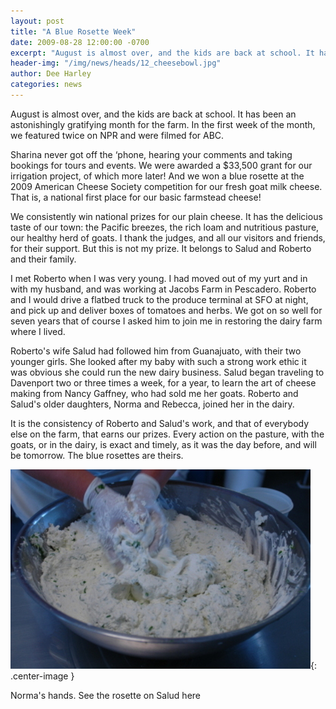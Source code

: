```yaml
---
layout: post
title: "A Blue Rosette Week"
date: 2009-08-28 12:00:00 -0700
excerpt: "August is almost over, and the kids are back at school. It has been an astonishingly gratifying month ..."
header-img: "/img/news/heads/12_cheesebowl.jpg"
author: Dee Harley
categories: news
---
```

August is almost over, and the kids are back at school. It has been an
astonishingly gratifying month for the farm. In the first week of the
month, we featured twice on NPR and were filmed for ABC.

Sharina never got off the ‘phone, hearing your comments and taking
bookings for tours and events. We were awarded a $33,500 grant for our
irrigation project, of which more later! And we won a blue rosette at
the 2009 American Cheese Society competition for our fresh goat milk
cheese. That is, a national first place for our basic farmstead
cheese!

We consistently win national prizes for our plain cheese. It has the
delicious taste of our town: the Pacific breezes, the rich loam and
nutritious pasture, our healthy herd of goats. I thank the judges, and
all our visitors and friends, for their support. But this is not my
prize. It belongs to Salud and Roberto and their family.

I met Roberto when I was very young. I had moved out of my yurt and in
with my husband, and was working at Jacobs Farm in Pescadero. Roberto
and I would drive a flatbed truck to the produce terminal at SFO at
night, and pick up and deliver boxes of tomatoes and herbs. We got on
so well for seven years that of course I asked him to join me in
restoring the dairy farm where I lived.

Roberto's wife Salud had followed him from Guanajuato, with their two
younger girls. She looked after my baby with such a strong work ethic
it was obvious she could run the new dairy business. Salud began
traveling to Davenport two or three times a week, for a year, to learn
the art of cheese making from Nancy Gaffney, who had sold me her
goats. Roberto and Salud's older daughters, Norma and Rebecca, joined
her in the dairy.

It is the consistency of Roberto and Salud's work, and that of
everybody else on the farm, that earns our prizes. Every action on the
pasture, with the goats, or in the dairy, is exact and timely, as it
was the day before, and will be tomorrow. The blue rosettes are
theirs.

![image](/img/news/12_cheesebowl.jpg){: .center-image }

Norma's hands. See the rosette on Salud here

